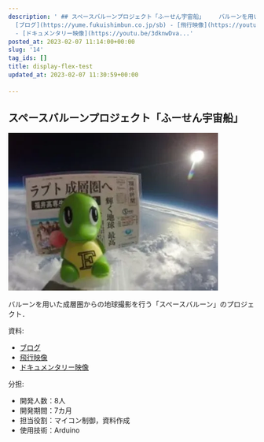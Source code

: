 ```yaml
---
description: ' ## スペースバルーンプロジェクト「ふーせん宇宙船」    バルーンを用いた成層圏からの地球撮影を行う「スペースバルーン」のプロジェクト．  資料:  -
  [ブログ](https://yume.fukuishimbun.co.jp/sb) - [飛行映像](https://youtu.be/XxP2_zDJ9_A)
  - [ドキュメンタリー映像](https://youtu.be/3dknwDva...'
posted_at: 2023-02-07 11:14:00+00:00
slug: '14'
tag_ids: []
title: display-flex-test
updated_at: 2023-02-07 11:30:59+00:00

---
```


## スペースバルーンプロジェクト「ふーせん宇宙船」

<img src='/static/images/articles/14/a12086c7f16e4c5988198f123013181b.webp' origin_url='https://user-images.githubusercontent.com/55144709/217233098-15bd296a-a75c-489f-a75f-707d1ee2b6d9.jpg' alt='works_balloon (電話)' />

バルーンを用いた成層圏からの地球撮影を行う「スペースバルーン」のプロジェクト．

資料:

- [ブログ](https://yume.fukuishimbun.co.jp/sb)
- [飛行映像](https://youtu.be/XxP2_zDJ9_A)
- [ドキュメンタリー映像](https://youtu.be/3dknwDvaEGQ)

分担:

- 開発人数：8人
- 開発期間：7カ月
- 担当役割：マイコン制御，資料作成
- 使用技術：Arduino

